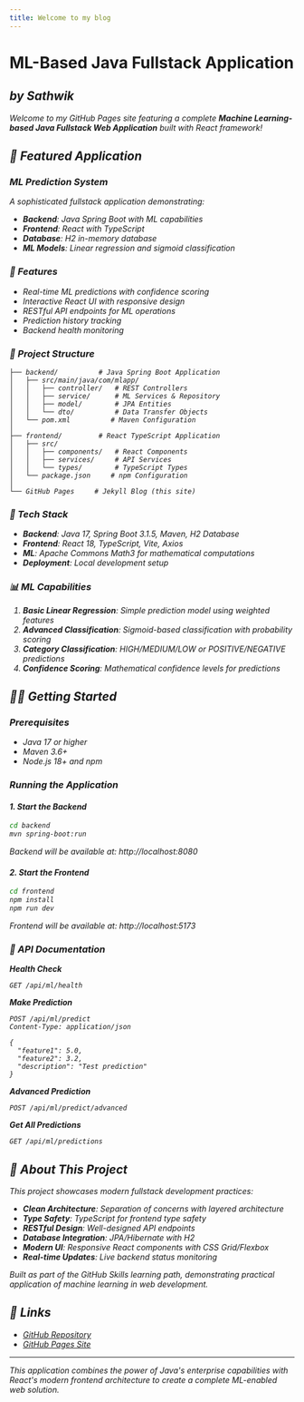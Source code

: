 ```yaml
---
title: Welcome to my blog
---
```


# <h1> ML-Based Java Fullstack Application

## <h2><i> by Sathwik

Welcome to my GitHub Pages site featuring a complete **Machine Learning-based Java Fullstack Web Application** built with React framework!

## 🚀 Featured Application

### ML Prediction System
A sophisticated fullstack application demonstrating:
- **Backend**: Java Spring Boot with ML capabilities
- **Frontend**: React with TypeScript
- **Database**: H2 in-memory database
- **ML Models**: Linear regression and sigmoid classification

### 🔧 Features
- Real-time ML predictions with confidence scoring
- Interactive React UI with responsive design
- RESTful API endpoints for ML operations
- Prediction history tracking
- Backend health monitoring

### 📁 Project Structure
```
├── backend/          # Java Spring Boot Application
│   ├── src/main/java/com/mlapp/
│   │   ├── controller/   # REST Controllers
│   │   ├── service/      # ML Services & Repository
│   │   ├── model/        # JPA Entities
│   │   └── dto/          # Data Transfer Objects
│   └── pom.xml          # Maven Configuration
│
├── frontend/         # React TypeScript Application
│   ├── src/
│   │   ├── components/   # React Components
│   │   ├── services/     # API Services
│   │   └── types/        # TypeScript Types
│   └── package.json     # npm Configuration
│
└── GitHub Pages     # Jekyll Blog (this site)
```

### 🎯 Tech Stack
- **Backend**: Java 17, Spring Boot 3.1.5, Maven, H2 Database
- **Frontend**: React 18, TypeScript, Vite, Axios
- **ML**: Apache Commons Math3 for mathematical computations
- **Deployment**: Local development setup

### 📊 ML Capabilities
1. **Basic Linear Regression**: Simple prediction model using weighted features
2. **Advanced Classification**: Sigmoid-based classification with probability scoring
3. **Category Classification**: HIGH/MEDIUM/LOW or POSITIVE/NEGATIVE predictions
4. **Confidence Scoring**: Mathematical confidence levels for predictions

## 🏃‍♂️ Getting Started

### Prerequisites
- Java 17 or higher
- Maven 3.6+
- Node.js 18+ and npm

### Running the Application

#### 1. Start the Backend
```bash
cd backend
mvn spring-boot:run
```
Backend will be available at: http://localhost:8080

#### 2. Start the Frontend
```bash
cd frontend
npm install
npm run dev
```
Frontend will be available at: http://localhost:5173

### 📖 API Documentation

**Health Check**
```
GET /api/ml/health
```

**Make Prediction**
```
POST /api/ml/predict
Content-Type: application/json

{
  "feature1": 5.0,
  "feature2": 3.2,
  "description": "Test prediction"
}
```

**Advanced Prediction**
```
POST /api/ml/predict/advanced
```

**Get All Predictions**
```
GET /api/ml/predictions
```

## 📝 About This Project

This project showcases modern fullstack development practices:
- **Clean Architecture**: Separation of concerns with layered architecture
- **Type Safety**: TypeScript for frontend type safety
- **RESTful Design**: Well-designed API endpoints
- **Database Integration**: JPA/Hibernate with H2
- **Modern UI**: Responsive React components with CSS Grid/Flexbox
- **Real-time Updates**: Live backend status monitoring

Built as part of the GitHub Skills learning path, demonstrating practical application of machine learning in web development.

## 🔗 Links
- [GitHub Repository](https://github.com/bssathwik/skills-github-pages)
- [GitHub Pages Site](https://bssathwik.github.io/skills-github-pages/)

---

*This application combines the power of Java's enterprise capabilities with React's modern frontend architecture to create a complete ML-enabled web solution.*
